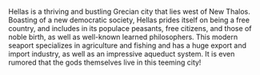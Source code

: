 Hellas is a thriving and bustling Grecian city that lies west of New Thalos. Boasting of a new democratic society, Hellas prides itself on being a free country, and includes in its populace peasants, free citizens, and those of noble birth, as well as well-known learned philosophers. This modern seaport specializes in agriculture and fishing and has a huge export and import industry, as well as an impressive aqueduct system. It is even rumored that the gods themselves live in this teeming city! 
